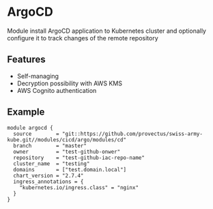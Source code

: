 # ArgoCD
Module install ArgoCD application to Kubernetes cluster and optionally configure it to track changes of the remote repository
## Features
- Self-managing
- Decryption possibility with AWS KMS
- AWS Cognito authentication

## Example
``` hcl 
module argocd {
  source        = "git::https://github.com/provectus/swiss-army-kube.git//modules/cicd/argo/modules/cd"
  branch        = "master"
  owner         = "test-github-onwer"
  repository    = "test-github-iac-repo-name"
  cluster_name  = "testing"
  domains       = ["test.domain.local"]
  chart_version = "2.7.4"
  ingress_annotations = {
    "kubernetes.io/ingress.class" = "nginx"
  }
}
```